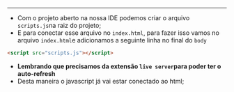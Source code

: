 ___
- Com o projeto aberto na nossa IDE podemos criar o arquivo `scripts.js`na raiz do projeto;
- E para conectar esse arquivo no `index.html`, para fazer isso vamos no arquivo `index.html`e adicionamos a seguinte linha no final do `body`
```html
<script src="scripts.js"></script>
```
- **Lembrando que precisamos da extensão `live server`para poder ter o auto-refresh**
- Desta maneira o javascript já vai estar conectado ao html;